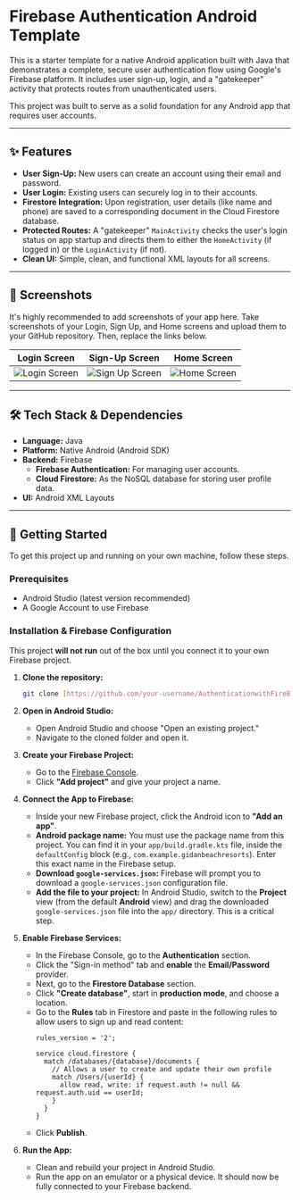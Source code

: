 # Firebase Authentication Android Template

This is a starter template for a native Android application built with Java that demonstrates a complete, secure user authentication flow using Google's Firebase platform. It includes user sign-up, login, and a "gatekeeper" activity that protects routes from unauthenticated users.

This project was built to serve as a solid foundation for any Android app that requires user accounts.

***

## ✨ Features

* **User Sign-Up:** New users can create an account using their email and password.
* **User Login:** Existing users can securely log in to their accounts.
* **Firestore Integration:** Upon registration, user details (like name and phone) are saved to a corresponding document in the Cloud Firestore database.
* **Protected Routes:** A "gatekeeper" `MainActivity` checks the user's login status on app startup and directs them to either the `HomeActivity` (if logged in) or the `LoginActivity` (if not).
* **Clean UI:** Simple, clean, and functional XML layouts for all screens.

***

## 📱 Screenshots

It's highly recommended to add screenshots of your app here. Take screenshots of your Login, Sign Up, and Home screens and upload them to your GitHub repository. Then, replace the links below.

| Login Screen                                       | Sign-Up Screen                                         | Home Screen                                      |
| :------------------------------------------------: | :----------------------------------------------------: | :----------------------------------------------: |
| ![Login Screen](URL_TO_YOUR_LOGIN_SCREENSHOT.png) | ![Sign Up Screen](URL_TO_YOUR_SIGNUP_SCREENSHOT.png) | ![Home Screen](URL_TO_YOUR_HOME_SCREENSHOT.png) |

***

## 🛠️ Tech Stack & Dependencies

* **Language:** Java
* **Platform:** Native Android (Android SDK)
* **Backend:** Firebase
    * **Firebase Authentication:** For managing user accounts.
    * **Cloud Firestore:** As the NoSQL database for storing user profile data.
* **UI:** Android XML Layouts

***

## 🚀 Getting Started

To get this project up and running on your own machine, follow these steps.

### Prerequisites

* Android Studio (latest version recommended)
* A Google Account to use Firebase

### Installation & Firebase Configuration

This project **will not run** out of the box until you connect it to your own Firebase project.

1.  **Clone the repository:**
    ```sh
    git clone [https://github.com/your-username/AuthenticationwithFireBase.git](https://github.com/your-username/AuthenticationwithFireBase.git)
    ```

2.  **Open in Android Studio:**
    * Open Android Studio and choose "Open an existing project."
    * Navigate to the cloned folder and open it.

3.  **Create your Firebase Project:**
    * Go to the [Firebase Console](https://console.firebase.google.com/).
    * Click **"Add project"** and give your project a name.

4.  **Connect the App to Firebase:**
    * Inside your new Firebase project, click the Android icon to **"Add an app"**.
    * **Android package name:** You must use the package name from this project. You can find it in your `app/build.gradle.kts` file, inside the `defaultConfig` block (e.g., `com.example.gidanbeachresorts`). Enter this exact name in the Firebase setup.
    * **Download `google-services.json`:** Firebase will prompt you to download a `google-services.json` configuration file.
    * **Add the file to your project:** In Android Studio, switch to the **Project** view (from the default **Android** view) and drag the downloaded `google-services.json` file into the `app/` directory. This is a critical step.

5.  **Enable Firebase Services:**
    * In the Firebase Console, go to the **Authentication** section.
    * Click the "Sign-in method" tab and **enable** the **Email/Password** provider.
    * Next, go to the **Firestore Database** section.
    * Click **"Create database"**, start in **production mode**, and choose a location.
    * Go to the **Rules** tab in Firestore and paste in the following rules to allow users to sign up and read content:
        ```rules
        rules_version = '2';

        service cloud.firestore {
          match /databases/{database}/documents {
            // Allows a user to create and update their own profile
            match /Users/{userId} {
              allow read, write: if request.auth != null && request.auth.uid == userId;
            }
          }
        }
        ```
    * Click **Publish**.

6.  **Run the App:**
    * Clean and rebuild your project in Android Studio.
    * Run the app on an emulator or a physical device. It should now be fully connected to your Firebase backend.
